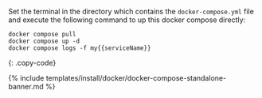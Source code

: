 Set the terminal in the directory which contains the `docker-compose.yml` file and execute the following command to up this docker compose directly:

```
docker compose pull
docker compose up -d
docker compose logs -f my{{serviceName}}
```
{: .copy-code}

{% include templates/install/docker/docker-compose-standalone-banner.md %}